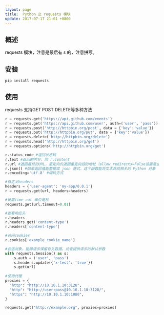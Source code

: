 ```yaml
---
layout: page
title:  Python 之 requests 模块
update: 2017-07-17 21:01 +0800
---
```


## 概述

requests 模块，注意是最后有 s 的，注意拼写。

## 安装　

```pip install requests```

## 使用

requests 支持GET POST DELETE等多种方法

```python
r = requests.get('https://api.github.com/events')
r = requests.get('https://api.github.com/user', auth=('user', 'pass'))
r = requests.post('http://httpbin.org/post', data = {'key':'value'})
r = requests.put('http://httpbin.org/put', data = {'key':'value'})
r = requests.delete('http://httpbin.org/delete')
r = requests.head('http://httpbin.org/get')
r = requests.options('http://httpbin.org/get')

r.status_code #返回状态码
r.text #返回的内容，同 r.content
r.url #返回最终的URL，重定向的返回重定向后的地址（allow_redirects=False设置禁止重定向)
r.json() #如果返回值能整理成 json 格式，这个函数能将文本弄成相关的 Python 对象
r.encoding='utf-8' #编码方式

#自定义headers
headers = {'user-agent': 'my-app/0.0.1'}
r = requests.get(url, headers=headers)

#设置time-out 单位是秒
requests.get(url,timeout=0.01)

#查看响应头
r.headers
r.headers.get('content-type')
r.headers['content-type']

#访问cookies
r.cookies['example_cookie_name']

#会话对象，能跨请求保留有关数据，或者提供请求的默认参数
with requests.Session() as s:
    s.auth = ('user', 'pass')
    s.headers.update({'x-test': 'true'})
    s.get(url)
    
#使用代理
proxies = {
  "http": "http://10.10.1.10:3128",
  "http": "http://user:pass@10.10.1.10:3128/",
  "https": "http://10.10.1.10:1080",
}

requests.get("http://example.org", proxies=proxies)
```



